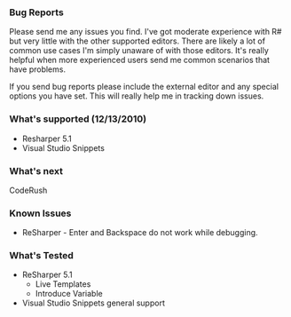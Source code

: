 ### Bug Reports

Please send me any issues you find.  I've got moderate experience with R# but very little with the other supported editors.  There are likely a lot of common use cases I'm simply unaware of with those editors.  It's really helpful when more experienced users send me common scenarios that have problems.  

If you send bug reports please include the external editor and any special options you have set.  This will really help me in tracking down issues. 


### What's supported (12/13/2010)

* Resharper 5.1 
* Visual Studio Snippets 

### What's next 

CodeRush

### Known Issues

* ReSharper - Enter and Backspace do not work while debugging.  

### What's Tested 

* ReSharper 5.1 
    * Live Templates 
    * Introduce Variable
* Visual Studio Snippets general support


